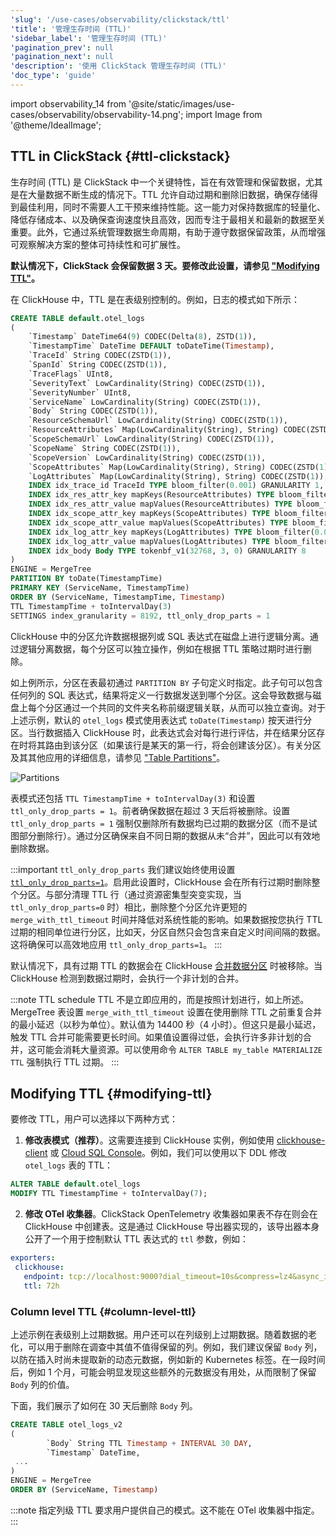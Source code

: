 ```yaml
---
'slug': '/use-cases/observability/clickstack/ttl'
'title': '管理生存时间 (TTL)'
'sidebar_label': '管理生存时间 (TTL)'
'pagination_prev': null
'pagination_next': null
'description': '使用 ClickStack 管理生存时间 (TTL)'
'doc_type': 'guide'
---
```


import observability_14 from '@site/static/images/use-cases/observability/observability-14.png';
import Image from '@theme/IdealImage';

## TTL in ClickStack {#ttl-clickstack}

生存时间 (TTL) 是 ClickStack 中一个关键特性，旨在有效管理和保留数据，尤其是在大量数据不断生成的情况下。TTL 允许自动过期和删除旧数据，确保存储得到最佳利用，同时不需要人工干预来维持性能。这一能力对保持数据库的轻量化、降低存储成本、以及确保查询速度快且高效，因而专注于最相关和最新的数据至关重要。此外，它通过系统管理数据生命周期，有助于遵守数据保留政策，从而增强可观察解决方案的整体可持续性和可扩展性。

**默认情况下，ClickStack 会保留数据 3 天。要修改此设置，请参见 ["Modifying TTL"](#modifying-ttl)。**

在 ClickHouse 中，TTL 是在表级别控制的。例如，日志的模式如下所示：

```sql
CREATE TABLE default.otel_logs
(
    `Timestamp` DateTime64(9) CODEC(Delta(8), ZSTD(1)),
    `TimestampTime` DateTime DEFAULT toDateTime(Timestamp),
    `TraceId` String CODEC(ZSTD(1)),
    `SpanId` String CODEC(ZSTD(1)),
    `TraceFlags` UInt8,
    `SeverityText` LowCardinality(String) CODEC(ZSTD(1)),
    `SeverityNumber` UInt8,
    `ServiceName` LowCardinality(String) CODEC(ZSTD(1)),
    `Body` String CODEC(ZSTD(1)),
    `ResourceSchemaUrl` LowCardinality(String) CODEC(ZSTD(1)),
    `ResourceAttributes` Map(LowCardinality(String), String) CODEC(ZSTD(1)),
    `ScopeSchemaUrl` LowCardinality(String) CODEC(ZSTD(1)),
    `ScopeName` String CODEC(ZSTD(1)),
    `ScopeVersion` LowCardinality(String) CODEC(ZSTD(1)),
    `ScopeAttributes` Map(LowCardinality(String), String) CODEC(ZSTD(1)),
    `LogAttributes` Map(LowCardinality(String), String) CODEC(ZSTD(1)),
    INDEX idx_trace_id TraceId TYPE bloom_filter(0.001) GRANULARITY 1,
    INDEX idx_res_attr_key mapKeys(ResourceAttributes) TYPE bloom_filter(0.01) GRANULARITY 1,
    INDEX idx_res_attr_value mapValues(ResourceAttributes) TYPE bloom_filter(0.01) GRANULARITY 1,
    INDEX idx_scope_attr_key mapKeys(ScopeAttributes) TYPE bloom_filter(0.01) GRANULARITY 1,
    INDEX idx_scope_attr_value mapValues(ScopeAttributes) TYPE bloom_filter(0.01) GRANULARITY 1,
    INDEX idx_log_attr_key mapKeys(LogAttributes) TYPE bloom_filter(0.01) GRANULARITY 1,
    INDEX idx_log_attr_value mapValues(LogAttributes) TYPE bloom_filter(0.01) GRANULARITY 1,
    INDEX idx_body Body TYPE tokenbf_v1(32768, 3, 0) GRANULARITY 8
)
ENGINE = MergeTree
PARTITION BY toDate(TimestampTime)
PRIMARY KEY (ServiceName, TimestampTime)
ORDER BY (ServiceName, TimestampTime, Timestamp)
TTL TimestampTime + toIntervalDay(3)
SETTINGS index_granularity = 8192, ttl_only_drop_parts = 1
```

ClickHouse 中的分区允许数据根据列或 SQL 表达式在磁盘上进行逻辑分离。通过逻辑分离数据，每个分区可以独立操作，例如在根据 TTL 策略过期时进行删除。

如上例所示，分区在表最初通过 `PARTITION BY` 子句定义时指定。此子句可以包含任何列的 SQL 表达式，结果将定义一行数据发送到哪个分区。这会导致数据与磁盘上每个分区通过一个共同的文件夹名称前缀逻辑关联，从而可以独立查询。对于上述示例，默认的 `otel_logs` 模式使用表达式 `toDate(Timestamp)` 按天进行分区。当行数据插入 ClickHouse 时，此表达式会对每行进行评估，并在结果分区存在时将其路由到该分区（如果该行是某天的第一行，将会创建该分区）。有关分区及其其他应用的详细信息，请参见 ["Table Partitions"](/partitions)。

<Image img={observability_14} alt="Partitions" size="lg"/>

表模式还包括 `TTL TimestampTime + toIntervalDay(3)` 和设置 `ttl_only_drop_parts = 1`。前者确保数据在超过 3 天后将被删除。设置 `ttl_only_drop_parts = 1` 强制仅删除所有数据均已过期的数据分区（而不是试图部分删除行）。通过分区确保来自不同日期的数据从未“合并”，因此可以有效地删除数据。

:::important `ttl_only_drop_parts`
我们建议始终使用设置 [`ttl_only_drop_parts=1`](/operations/settings/merge-tree-settings#ttl_only_drop_parts)。启用此设置时，ClickHouse 会在所有行过期时删除整个分区。与部分清理 TTL 行（通过资源密集型突变实现，当 `ttl_only_drop_parts=0` 时）相比，删除整个分区允许更短的 `merge_with_ttl_timeout` 时间并降低对系统性能的影响。如果数据按您执行 TTL 过期的相同单位进行分区，比如天，分区自然只会包含来自定义时间间隔的数据。这将确保可以高效地应用 `ttl_only_drop_parts=1`。
:::

默认情况下，具有过期 TTL 的数据会在 ClickHouse [合并数据分区](/engines/table-engines/mergetree-family/mergetree#mergetree-data-storage) 时被移除。当 ClickHouse 检测到数据过期时，会执行一个非计划的合并。

:::note TTL schedule
TTL 不是立即应用的，而是按照计划进行，如上所述。MergeTree 表设置 `merge_with_ttl_timeout` 设置在使用删除 TTL 之前重复合并的最小延迟（以秒为单位）。默认值为 14400 秒（4 小时）。但这只是最小延迟，触发 TTL 合并可能需要更长时间。如果值设置得过低，会执行许多非计划的合并，这可能会消耗大量资源。可以使用命令 `ALTER TABLE my_table MATERIALIZE TTL` 强制执行 TTL 过期。
:::

## Modifying TTL {#modifying-ttl}

要修改 TTL，用户可以选择以下两种方式：

1. **修改表模式（推荐）**。这需要连接到 ClickHouse 实例，例如使用 [clickhouse-client](/interfaces/cli) 或 [Cloud SQL Console](/cloud/get-started/sql-console)。例如，我们可以使用以下 DDL 修改 `otel_logs` 表的 TTL：

```sql
ALTER TABLE default.otel_logs
MODIFY TTL TimestampTime + toIntervalDay(7);
```

2. **修改 OTel 收集器**。ClickStack OpenTelemetry 收集器如果表不存在则会在 ClickHouse 中创建表。这是通过 ClickHouse 导出器实现的，该导出器本身公开了一个用于控制默认 TTL 表达式的 `ttl` 参数，例如：

```yaml
exporters:
 clickhouse:
   endpoint: tcp://localhost:9000?dial_timeout=10s&compress=lz4&async_insert=1
   ttl: 72h
```

### Column level TTL {#column-level-ttl}

上述示例在表级别上过期数据。用户还可以在列级别上过期数据。随着数据的老化，可以用于删除在调查中其值不值得保留的列。例如，我们建议保留 `Body` 列，以防在插入时尚未提取新的动态元数据，例如新的 Kubernetes 标签。在一段时间后，例如 1 个月，可能会明显发现这些额外的元数据没有用处，从而限制了保留 `Body` 列的价值。

下面，我们展示了如何在 30 天后删除 `Body` 列。

```sql
CREATE TABLE otel_logs_v2
(
        `Body` String TTL Timestamp + INTERVAL 30 DAY,
        `Timestamp` DateTime,
 ...
)
ENGINE = MergeTree
ORDER BY (ServiceName, Timestamp)
```

:::note
指定列级 TTL 要求用户提供自己的模式。这不能在 OTel 收集器中指定。
:::
